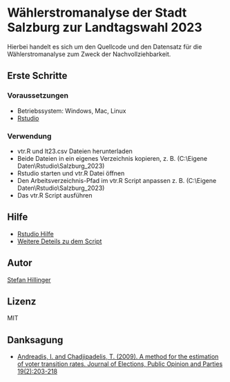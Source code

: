 # Wählerstromanalyse der Stadt Salzburg zur Landtagswahl 2023

Hierbei handelt es sich um den Quellcode und den Datensatz für die Wählerstromanalyse zum Zweck der Nachvollziehbarkeit.

## Erste Schritte

### Voraussetzungen

* Betriebssystem: Windows, Mac, Linux
* [Rstudio](https://posit.co/products/open-source/rstudio/)

### Verwendung

* vtr.R und lt23.csv Dateien herunterladen
* Beide Dateien in ein eigenes Verzeichnis kopieren, z. B. (C:\Eigene Daten\Rstudio\Salzburg_2023)
* Rstudio starten und vtr.R Datei öffnen
* Den Arbeitsverzeichnis-Pfad im vtr.R Script anpassen z. B. (C:\Eigene Daten\Rstudio\Salzburg_2023)
* Das vtr.R Script ausführen

## Hilfe

* [Rstudio Hilfe](https://posit.co/resources/)
* [Weitere Deteils zu dem Script](http://www.polres.gr/en/vtr)

## Autor

[Stefan Hillinger](https://hillinger.me)

## Lizenz

MIT

## Danksagung

* [Andreadis, I. and Chadjipadelis, T. (2009). A method for the estimation of voter transition rates. Journal of Elections, Public Opinion and Parties 19(2):203-218](http://doi.org/10.1080/17457280902799089)
